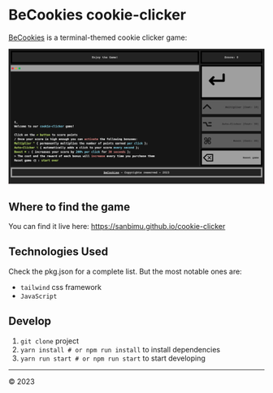 # BeCookies cookie-clicker

[BeCookies](https://sanbimu.github.io/cookie-clicker) is a terminal-themed cookie clicker game:

![BeCookies](/images/Screenshot.png)

## Where to find the game

You can find it live here: https://sanbimu.github.io/cookie-clicker

## Technologies Used

Check the pkg.json for a complete list. But the most notable ones are:

- `tailwind` css framework
- `JavaScript`  

## Develop

1. `git clone` project
2. `yarn install # or npm run install` to install dependencies
3. `yarn run start # or npm run start` to start developing

---

&copy; 2023

